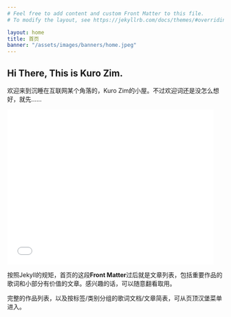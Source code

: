 ```yaml
---
# Feel free to add content and custom Front Matter to this file.
# To modify the layout, see https://jekyllrb.com/docs/themes/#overriding-theme-defaults

layout: home
title: 首页
banner: "/assets/images/banners/home.jpeg"
---
```


## Hi There, This is Kuro Zim.

欢迎来到沉睡在互联网某个角落的，Kuro Zim的小屋。不过欢迎词还是没怎么想好，就先……

<iframe width="480" height="360" src="/assets/videos/yuitsumuni_oneandonly.mp4" frameborder="0"> </iframe>

按照Jekyll的规矩，首页的这段**Front Matter**过后就是文章列表，包括重要作品的歌词和小部分有价值的文章。感兴趣的话，可以随意翻看取用。

完整的作品列表，以及按标签/类别分组的歌词文档/文章简表，可从页顶汉堡菜单进入。